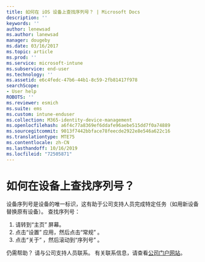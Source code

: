 ```yaml
---
title: 如何在 iOS 设备上查找序列号？ | Microsoft Docs
description: ''
keywords: ''
author: lenewsad
ms.author: lanewsad
manager: dougeby
ms.date: 03/16/2017
ms.topic: article
ms.prod: ''
ms.service: microsoft-intune
ms.subservice: end-user
ms.technology: ''
ms.assetid: e6c4fedc-47b6-44b1-8c59-2fb81417f978
searchScope:
- User help
ROBOTS: ''
ms.reviewer: esmich
ms.suite: ems
ms.custom: intune-enduser
ms.collection: M365-identity-device-management
ms.openlocfilehash: a6f4c77a8369ef6ddafe96aebe515dd7f0a74889
ms.sourcegitcommit: 9013f7442bbface78feecde2922e8e546a622c16
ms.translationtype: MTE75
ms.contentlocale: zh-CN
ms.lasthandoff: 10/16/2019
ms.locfileid: "72505871"
---
```

# <a name="how-do-i-find-the-serial-number-on-my-device"></a>如何在设备上查找序列号？

设备序列号是设备的唯一标识，这有助于公司支持人员完成特定任务（如用新设备替换原有设备）。 查找序列号：

1. 请转到“主页”  屏幕。
2. 点击“设置”  应用，然后点击“常规”  。
3. 点击“关于”  ，然后滚动到“序列号”  。

仍需帮助？ 请与公司支持人员联系。 有关联系信息，请查看[公司门户网站](https://go.microsoft.com/fwlink/?linkid=2010980)。
